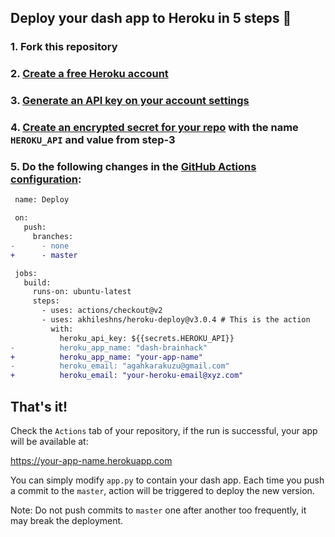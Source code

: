 ## Deploy your dash app to Heroku in 5 steps :rocket:

### 1. Fork this repository 

### 2. [Create a free Heroku account](https://signup.heroku.com/)

### 3. [Generate an API key on your account settings](https://dashboard.heroku.com/account)

### 4. [Create an encrypted secret for your repo](https://help.github.com/en/actions/configuring-and-managing-workflows/creating-and-storing-encrypted-secrets#creating-encrypted-secrets-for-a-repository) with the name `HEROKU_API` and value from step-3

### 5. Do the following changes in the [GitHub Actions configuration](/.github/workflows/deploy.md):

```diff          
 name: Deploy

 on:
   push:
     branches:
-      - none
+      - master

 jobs:
   build:
     runs-on: ubuntu-latest
     steps:
       - uses: actions/checkout@v2
       - uses: akhileshns/heroku-deploy@v3.0.4 # This is the action
         with:
           heroku_api_key: ${{secrets.HEROKU_API}}
-          heroku_app_name: "dash-brainhack"
+          heroku_app_name: "your-app-name"
-          heroku_email: "agahkarakuzu@gmail.com"
+          heroku_email: "your-heroku-email@xyz.com"
```

## That's it! 

Check the `Actions` tab of your repository, if the run is successful, your app will be available at:

https://your-app-name.herokuapp.com

You can simply modify `app.py` to contain your dash app. Each time you push a commit to the `master`, action will be triggered to deploy the new version. 

Note: Do not push commits to `master` one after another too frequently, it may break the deployment. 
